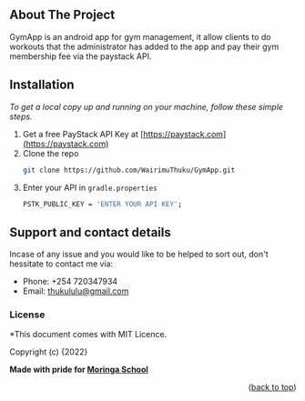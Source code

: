 <!-- ABOUT THE PROJECT -->
## About The Project

GymApp is an android app for gym management, it allow clients to do workouts that the administrator has added to the app and pay their gym membership fee via the paystack API.


## Installation

_To get a local copy up and running on your machine, follow these simple steps._

1. Get a free PayStack API Key at [https://paystack.com](https://paystack.com)
2. Clone the repo
   ```sh
   git clone https://github.com/WairimuThuku/GymApp.git
   ```
3. Enter your API in `gradle.properties`
   ```sh
   PSTK_PUBLIC_KEY = 'ENTER YOUR API KEY';
   ```
## Support and contact details
Incase of any issue and you would like to be helped to sort out, don't hessitate to contact me via:
* Phone: +254 720347934
* Email: thukululu@gmail.com

### License
*This document comes with MIT Licence.

Copyright (c) {2022}

**Made with pride for <a href="https://moringaschool.com" target="_blank"> Moringa School</a>**

<p align="right">(<a href="#top">back to top</a>)</p>

